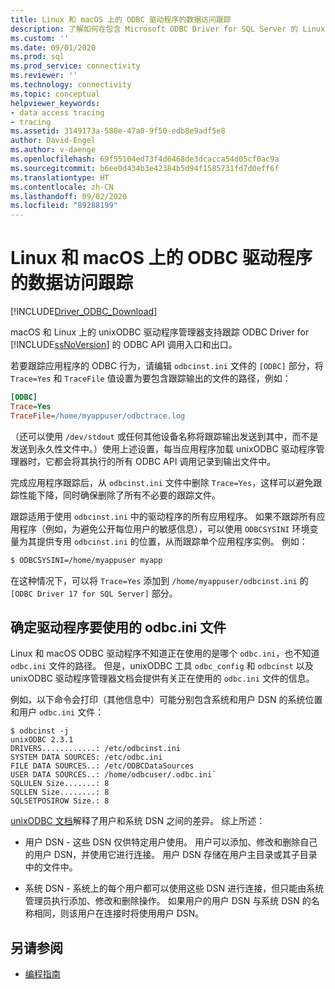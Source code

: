 ```yaml
---
title: Linux 和 macOS 上的 ODBC 驱动程序的数据访问跟踪
description: 了解如何在包含 Microsoft ODBC Driver for SQL Server 的 Linux 和 macOS 上启用跟踪，以便在排除应用程序行为故障时输出日志文件。
ms.custom: ''
ms.date: 09/01/2020
ms.prod: sql
ms.prod_service: connectivity
ms.reviewer: ''
ms.technology: connectivity
ms.topic: conceptual
helpviewer_keywords:
- data access tracing
- tracing
ms.assetid: 3149173a-588e-47a0-9f50-edb8e9adf5e8
author: David-Engel
ms.author: v-daenge
ms.openlocfilehash: 69f55104ed73f4d6468de3dcacca54d05cf0ac9a
ms.sourcegitcommit: b6ee0d434b3e42384b5d94f1585731fd7d0eff6f
ms.translationtype: HT
ms.contentlocale: zh-CN
ms.lasthandoff: 09/02/2020
ms.locfileid: "89288199"
---
```

# <a name="data-access-tracing-with-the-odbc-driver-on-linux-and-macos"></a>Linux 和 macOS 上的 ODBC 驱动程序的数据访问跟踪

[!INCLUDE[Driver_ODBC_Download](../../../includes/driver_odbc_download.md)]

macOS 和 Linux 上的 unixODBC 驱动程序管理器支持跟踪 ODBC Driver for [!INCLUDE[ssNoVersion](../../../includes/ssnoversion-md.md)] 的 ODBC API 调用入口和出口。

若要跟踪应用程序的 ODBC 行为，请编辑 `odbcinst.ini` 文件的 `[ODBC]` 部分，将 `Trace=Yes` 和 `TraceFile` 值设置为要包含跟踪输出的文件的路径，例如：

```ini
[ODBC]
Trace=Yes
TraceFile=/home/myappuser/odbctrace.log
```

（还可以使用 `/dev/stdout` 或任何其他设备名称将跟踪输出发送到其中，而不是发送到永久性文件中。）使用上述设置，每当应用程序加载 unixODBC 驱动程序管理器时，它都会将其执行的所有 ODBC API 调用记录到输出文件中。

完成应用程序跟踪后，从 `odbcinst.ini` 文件中删除 `Trace=Yes`，这样可以避免跟踪性能下降，同时确保删除了所有不必要的跟踪文件。

跟踪适用于使用 `odbcinst.ini` 中的驱动程序的所有应用程序。 如果不跟踪所有应用程序（例如，为避免公开每位用户的敏感信息），可以使用 `ODBCSYSINI` 环境变量为其提供专用 `odbcinst.ini` 的位置，从而跟踪单个应用程序实例。 例如：

```bash
$ ODBCSYSINI=/home/myappuser myapp
```

在这种情况下，可以将 `Trace=Yes` 添加到 `/home/myappuser/odbcinst.ini` 的 `[ODBC Driver 17 for SQL Server]` 部分。

## <a name="determining-which-odbcini-file-the-driver-is-using"></a>确定驱动程序要使用的 odbc.ini 文件

Linux 和 macOS ODBC 驱动程序不知道正在使用的是哪个 `odbc.ini`，也不知道 `odbc.ini` 文件的路径。 但是，unixODBC 工具 `odbc_config` 和 `odbcinst` 以及 unixODBC 驱动程序管理器文档会提供有关正在使用的 `odbc.ini` 文件的信息。

例如，以下命令会打印（其他信息中）可能分别包含系统和用户 DSN 的系统位置和用户 `odbc.ini` 文件：

```
$ odbcinst -j
unixODBC 2.3.1
DRIVERS............: /etc/odbcinst.ini
SYSTEM DATA SOURCES: /etc/odbc.ini
FILE DATA SOURCES..: /etc/ODBCDataSources
USER DATA SOURCES..: /home/odbcuser/.odbc.ini`
SQLULEN Size.......: 8
SQLLEN Size........: 8
SQLSETPOSIROW Size.: 8
```

[unixODBC 文档](http://www.unixodbc.org/doc/UserManual/)解释了用户和系统 DSN 之间的差异。 综上所述：

- 用户 DSN - 这些 DSN 仅供特定用户使用。 用户可以添加、修改和删除自己的用户 DSN，并使用它进行连接。 用户 DSN 存储在用户主目录或其子目录中的文件中。

- 系统 DSN - 系统上的每个用户都可以使用这些 DSN 进行连接，但只能由系统管理员执行添加、修改和删除操作。 如果用户的用户 DSN 与系统 DSN 的名称相同，则该用户在连接时将使用用户 DSN。

## <a name="see-also"></a>另请参阅

- [编程指南](../../../connect/odbc/linux-mac/programming-guidelines.md)
